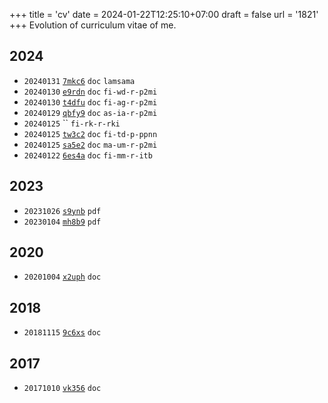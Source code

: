 +++
title = 'cv'
date = 2024-01-22T12:25:10+07:00
draft = false
url = '1821'
+++
Evolution of curriculum vitae of me.
<!--more-->

## 2024
+ `20240131` [`7mkc6`](https://osf.io/7mkc6) `doc` `lamsama`
+ `20240130` [`e9rdn`](https://osf.io/e9rdn) `doc` `fi-wd-r-p2mi`
+ `20240130` [`t4dfu`](https://osf.io/t4dfu) `doc` `fi-ag-r-p2mi`
+ `20240129` [`qbfy9`](https://osf.io/qbfy9) `doc` `as-ia-r-p2mi`
+ `20240125` []() `` `fi-rk-r-rki`
+ `20240125` [`tw3c2`](https://osf.io/tw3c2) `doc` `fi-td-p-ppnn`
+ `20240125` [`sa5e2`](https://osf.io/sa5e2) `doc` `ma-um-r-p2mi`
+ `20240122` [`6es4a`](https://osf.io/6es4a) `doc` `fi-mm-r-itb`


## 2023
+ `20231026` [`s9ynb`](https://osf.io/s9ynb) `pdf`
+ `20230104` [`mh8b9`](https://osf.io/mh8b9) `pdf`


## 2020
+ `20201004` [`x2uph`](https://osf.io/x2uph) `doc`


## 2018
+ `20181115` [`9c6xs`](https://osf.io/9c6xs) `doc`


## 2017
+ `20171010` [`vk356`](https://osf.io/vk356) `doc`
